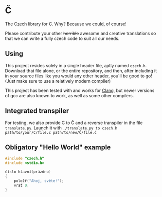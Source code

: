 # Č

The Czech library for C. Why? Because we could, of course!

Please contribute your other ~~horrible~~ awesome and creative translations
so that we can write a fully czech code to suit all our needs.

## Using

This project resides solely in a single header file, aptly named `czech.h`.
Download that file alone, or the entire repository, and then, after
including it in your source files like you would any other header, you'll
be good to go! (Just make sure to use a relatively modern compiler)

This project has been tested with and works for
[Clang](http://releases.llvm.org/download.html), but newer versions of gcc
are also known to work, as well as some other compilers.

## Integrated transpiler
For testing, we also provide C to Č and a reverse transpiler in the file
`translate.py`. Launch it with `./translate.py to czech.h path/to/your/C/file.c path/to/new/Č/file.č`

## Obligatory "Hello World" example

```c
#include "czech.h"
#include <stdio.h>

číslo hlavní(prázdno)
{
    položř("Ahoj, světe!");
    vrať 0;
}
```
